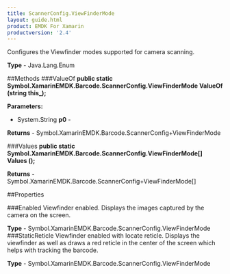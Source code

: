 ```yaml
---
title: ScannerConfig.ViewFinderMode
layout: guide.html 
product: EMDK For Xamarin 
productversion: '2.4' 
---
```

Configures the Viewfinder modes supported for camera scanning.

**Type** - Java.Lang.Enum

##Methods
###ValueOf
**public static Symbol.XamarinEMDK.Barcode.ScannerConfig.ViewFinderMode ValueOf (string this_);**


        

**Parameters:** 

* System.String **p0** - 

**Returns** - Symbol.XamarinEMDK.Barcode.ScannerConfig+ViewFinderMode

###Values
**public static Symbol.XamarinEMDK.Barcode.ScannerConfig.ViewFinderMode[] Values ();**


        


**Returns** - Symbol.XamarinEMDK.Barcode.ScannerConfig+ViewFinderMode[]

##Properties

###Enabled
Viewfinder enabled. Displays the images captured by the camera on the screen.

**Type** - Symbol.XamarinEMDK.Barcode.ScannerConfig.ViewFinderMode
###StaticReticle
Viewfinder enabled with locate reticle. Displays the viewfinder as well as draws a red reticle in the center of the screen which helps with tracking the barcode.

**Type** - Symbol.XamarinEMDK.Barcode.ScannerConfig.ViewFinderMode


